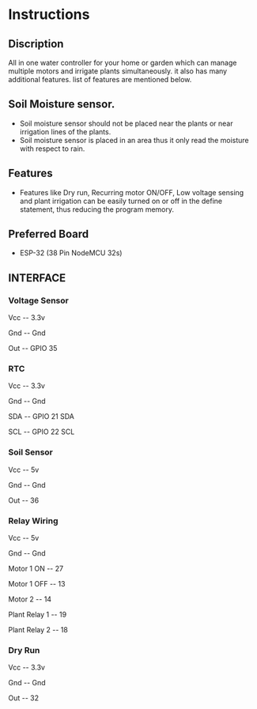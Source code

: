 # Instructions

## Discription
All in one water controller for your home or garden which can manage multiple motors and irrigate plants simultaneously. it also has many additional features.
list of features are mentioned below. 
## Soil Moisture sensor.
* Soil moisture sensor should not be placed near the plants or near irrigation lines of the plants.
* Soil moisture sensor is placed in an area thus it only read the moisture with respect to rain.

## Features
* Features like Dry run, Recurring motor ON/OFF, Low voltage sensing and plant irrigation can be easily turned on or off in the define statement, thus reducing the program memory.

## Preferred Board
* ESP-32 (38 Pin NodeMCU 32s)


## INTERFACE
### Voltage Sensor
Vcc -- 3.3v

Gnd -- Gnd

Out -- GPIO 35

### RTC
Vcc -- 3.3v

Gnd -- Gnd

SDA -- GPIO 21 SDA

SCL -- GPIO 22 SCL

### Soil Sensor
Vcc -- 5v

Gnd -- Gnd

Out -- 36

### Relay Wiring
Vcc -- 5v

Gnd -- Gnd

Motor 1 ON -- 27

Motor 1 OFF -- 13

Motor 2 -- 14

Plant Relay 1 -- 19

Plant Relay 2 -- 18

### Dry Run
Vcc -- 3.3v

Gnd -- Gnd

Out -- 32

